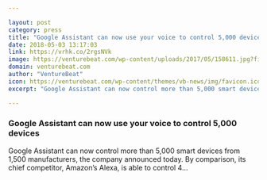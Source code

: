 ```yaml
---

layout: post
category: press
title: "Google Assistant can now use your voice to control 5,000 devices"
date: 2018-05-03 13:17:03
link: https://vrhk.co/2rgsNVk
image: https://venturebeat.com/wp-content/uploads/2017/05/158611.jpg?fit=2154%2C1436&strip=all
domain: venturebeat.com
author: "VentureBeat"
icon: https://venturebeat.com/wp-content/themes/vb-news/img/favicon.ico
excerpt: "Google Assistant can now control more than 5,000 smart devices from 1,500 manufacturers, the company announced today. By comparison, its chief competitor, Amazon’s Alexa, is able to control 4…"

---
```


### Google Assistant can now use your voice to control 5,000 devices

Google Assistant can now control more than 5,000 smart devices from 1,500 manufacturers, the company announced today. By comparison, its chief competitor, Amazon’s Alexa, is able to control 4…
